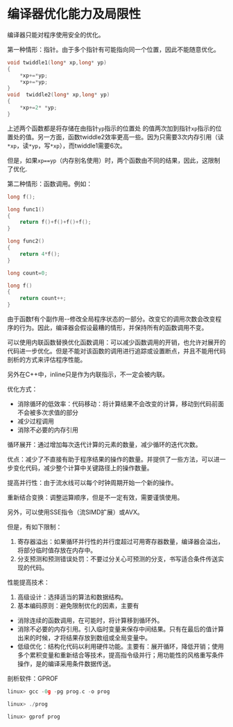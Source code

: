 # 编译器优化能力及局限性

编译器只能对程序使用安全的优化。

第一种情形：指针。由于多个指针有可能指向同一个位置，因此不能随意优化。

~~~c++
void twiddle1(long* xp,long* yp)
{
    *xp+=*yp;
    *xp+=*yp;
}
void  twiddle2(long* xp,long* yp)
{
    *xp+=2* *yp;
}
~~~

上述两个函数都是将存储在由指针`yp`指示的位置处 的值两次加到指针`xp`指示的位置处的值。另一方面，函数twiddle2效率更高一些。因为只需要3次内存引用（读`*xp`，读`*yp`，写`*xp`），而twiddle1需要6次。

但是，如果`xp==yp`（内存别名使用）时，两个函数由不同的结果，因此，这限制了优化.

第二种情形：函数调用。例如：

~~~c++
long f();

long func1()
{
    return f()+f()+f()+f();
}

long func2()
{
    return 4*f();
}

long count=0;

long f()
{
    return count++;
}
~~~

由于函数f有个副作用--修改全局程序状态的一部分。改变它的调用次数会改变程序的行为。因此，编译器会假设最糟的情形，并保持所有的函数调用不变。



可以使用内联函数替换优化函数调用：可以减少函数调用的开销，也允许对展开的代码进一步优化。但是不能对该函数的调用进行追踪或设置断点，并且不能用代码剖析的方式来评估程序性能。

另外在C++中，inline只是作为内联指示，不一定会被内联。





优化方式：

- 消除循环的低效率：代码移动：将计算结果不会改变的计算，移动到代码前面不会被多次求值的部分
- 减少过程调用
- 消除不必要的内存引用



循环展开：通过增加每次迭代计算的元素的数量，减少循环的迭代次数。

优点：减少了不直接有助于程序结果的操作的数量。并提供了一些方法，可以进一步变化代码，减少整个计算中关键路径上的操作数量。



提高并行性：由于流水线可以每个时钟周期开始一个新的操作。



重新结合变换：调整运算顺序，但是不一定有效，需要谨慎使用。

另外，可以使用SSE指令（流SIMD扩展）或AVX。



但是，有如下限制：

1. 寄存器溢出：如果循环并行性的并行度超过可用寄存器数量，编译器会溢出，将部分临时值存放在内存中。
2. 分支预测和预测错误处罚：不要过分关心可预测的分支，书写适合条件传送实现的代码。



性能提高技术：

1. 高级设计：选择适当的算法和数据结构。
2. 基本编码原则：避免限制优化的因素，主要有

- 消除连续的函数调用，在可能时，将计算移到循环外。
- 消除不必要的内存引用。引入临时变量来保存中间结果。只有在最后的值计算出来的时候，才将结果存放到数组或全局变量中。
- 低级优化：结构化代码以利用硬件功能。主要有：展开循环，降低开销；使用多个累积变量和重新结合等技术，提高指令级并行；用功能性的风格重写条件操作，是的编译采用条件数据传送。



剖析软件：GPROF

~~~c
linux> gcc -0g -pg prog.c -o prog

linux> ./prog

linux> gprof prog
~~~

